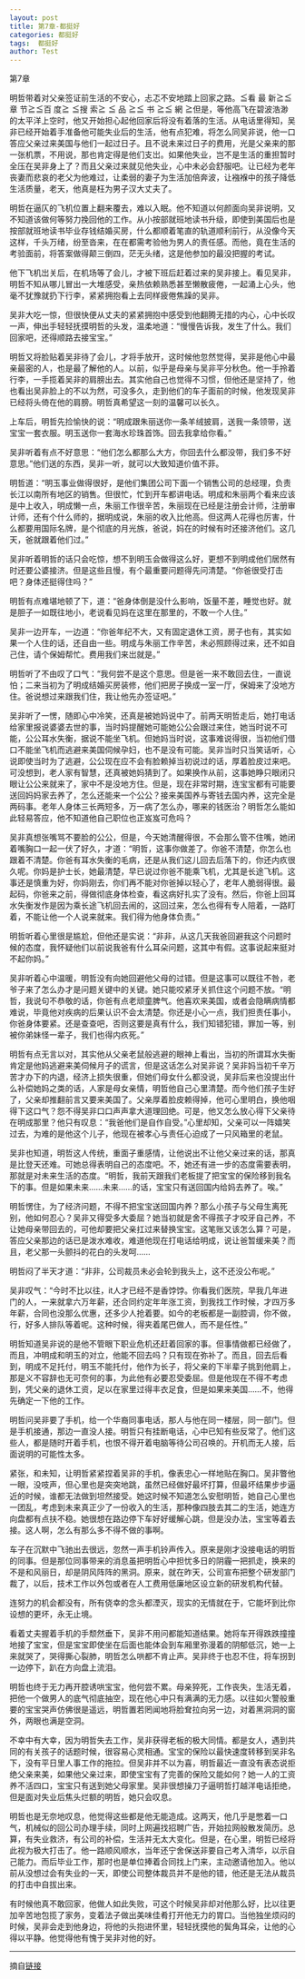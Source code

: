 ```yaml
---
layout: post
title: 第7章-都挺好
categories: 都挺好
tags:  都挺好
author: Test
---
```


第7章

明哲带着对父亲签证前生活的不安心，忐忑不安地踏上回家之路。≦看 最 新≧≦章 节≧≦百 度≧ ≦搜 索≧ ≦ 品 ≧≦ 书 ≧≦ 網 ≧但是，等他高飞在碧波浩渺的太平洋上空时，他又开始担心起他回家后将没有着落的生活。从电话里得知，吴非已经开始着手准备他可能失业后的生活，他有点犯难，将怎么同吴非说，他一口答应父亲过来美国与他们一起过日子。且不说未来过日子的费用，光是父亲来的那一张机票，不用说，那也肯定得是他们支岀。如果他失业，岂不是生活的重担暂时全压在吴非身上了？而且父亲过来就见他失业，心中未必会舒服吧。让已经为老年丧妻而悲哀的老父为他难过，让柔弱的妻子为生活加倍奔波，让襁褓中的孩子降低生活质量，老天，他真是枉为男子汉大丈夫了。



明哲在逼仄的飞机位置上翻来覆去，难以入眠。他不知道以何颜面向吴非说明，又不知道该做何等努力挽回他的工作。从小按部就班地读书升级，即使到美国后也是按部就班地读书毕业存钱结婚买房，什么都顺着笔直的轨道顺利前行，从没像今天这样，千头万绪，纷至沓来，在在都需考验他为男人的责任感。而他，竟在生活的考验面前，将答案做得颠三倒四，茫无头绪，这是他参加的最没把握的考试。



他下飞机岀关后，在机场等了会儿，才被下班后赶着过来的吴非接上。看见吴非，明哲不知从哪儿冒出一大堆感受，亲热依赖熟悉甚至懒散疲倦，一起涌上心头，他毫不犹豫就扔下行李，紧紧拥抱看上去同样疲倦焦躁的吴非。



吴非大吃一惊，但很快便从丈夫的紧紧拥抱中感受到他翻腾无措的内心，心中长叹一声，伸出手轻轻抚摸明哲的头发，温柔地道：“慢慢告诉我，发生了什么。我们回家吧，还得顺路去接宝宝。”



明哲又将脸贴着吴非待了会儿，才将手放开，这时候他忽然觉得，吴非是他心中最亲最密的人，也是最了解他的人。以前，似乎是母亲与吴非平分秋色。他一手拎着行李，一手揽着吴非的肩膀出去。其实他自己也觉得不习惯，但他还是坚持了，他也看出吴非脸上的不以为然，可没多久，走到他们的车子面前的时候，他发现吴非已经将头倚在他的肩膀。明哲真希望这一刻的温馨可以长久。



上车后，明哲先捡愉快的说：“明成跟朱丽送你一条羊绒披肩，送我一条领带，送宝宝一套衣服。明玉送你一套海水珍珠首饰。回去我拿给你看。”



吴非听着有点不好意思：“他们怎么都那么大方，你回去什么都没带，我们多不好意思。”他们送的东西，吴非一听，就可以大致知道价值不菲。



明哲道：“明玉事业做得很好，是他们集团公司下面一个销售公司的总经理，负责长江以南所有地区的销售。但很忙，忙到开车都讲电话。明成和朱丽两个看来应该是中上收入，明成懒一点，朱丽工作很辛苦，朱丽现在已经是注册会计师，注册审计师，还有个什么师的，据明成说，朱丽的收入比他高。但这两人花得也厉害，什么都要用国际名牌，是个彻底的月光族，爸说，妈在的时候有时还接济他们。这几天，爸就跟着他们过。”



吴非听着明哲的话只会吃惊，想不到明玉会做得这么好，更想不到明成他们居然有时还要公婆接济。但是这些且慢，有个最重要问题得先问清楚。“你爸很受打击吧？身体还挺得住吗？”



明哲有点难堪地顿了下，道：“爸身体倒是没什么影响，饭量不差，睡觉也好。就是胆子一如既往地小，老说看见妈在这里在那里的，不敢一个人住。”



吴非一边开车，一边道：“你爸年纪不大，又有固定退休工资，房子也有，其实如果一个人住的话，还自由一些。明成与朱丽工作辛苦，未必照顾得过来，还不如自己住，请个保姆帮忙。费用我们来岀就是。”



明哲听了不由叹了口气：“我何尝不是这个意思。但是爸一来不敢回去住，一直说怕；二来当初为了明成结婚买房装修，他们把房子换成一室一厅，保姆来了没地方住。爸说想过来跟我们住，我让他先办签证吧。”



吴非听了一愣，随即心中冷笑，还真是被她妈说中了。前两天明哲走后，她打电话给家里报说婆婆去世的事，当时妈提醒她可能她公公会跟过来住，她当时说不可能，公公耳水失衡，据说不能坐飞机。但她妈当时说，这事难说得很，当初他们借口不能坐飞机而逃避来美国伺候孕妇，也不是没有可能。吴非当时只当笑话听，心说即使当时为了逃避，公公现在应不会有脸赖掉当初说过的话，厚着脸皮过来吧。可没想到，老人家有智慧，还真被她妈猜到了。如果换作从前，这事她睁只眼闭只眼让公公来就来了，家中不是没地方住。但是，现在非常时期，连宝宝都有可能要送回妈妈家去养了，怎么还能来一个公公？接来美国养与寄钱去国内养，这完全是两码事。老年人身体三长两短多，万一病了怎么办，哪来的钱医治？明哲怎么能如此轻易答应，他不知道他自己职位也正岌岌可危吗？



吴非真想张嘴骂不要脸的公公，但是，今天她清醒得很，不会那么管不住嘴，她闭着嘴胸口一起一伏了好久，才道：“明哲，这事你做差了。你爸不清楚，你怎么也跟着不清楚。你爸有耳水失衡的毛病，还是从我们这儿回去后落下的，你还内疚很久呢。你妈是护士长，她最清楚，早已说过你爸不能乘飞机，尤其是长途飞机。这事还是慎重为好，你妈刚去，你们再不能对你爸掉以轻心了，老年人脆弱得很。最起码，你爸来之前，得做彻底身体检查，看这病好扎实了没有。然后，你爸上回耳水失衡发作是因为乘长途飞机回去闹的，这回过来，怎么也得有专人陪着，一路盯着，不能让他一个人说来就来。我们得为他身体负责。”



明哲听着心里很是尴尬，但他还是实说：“非非，从这几天我爸回避我这个问题时候的态度，我怀疑他们以前说我爸有什么耳朵问题，这其中有假。这事说起来挺对不起你妈。”



吴非听着心中温暖，明哲没有向她回避他父母的过错。但是这事可以既往不咎，老爷子来了怎么办才是问题关键中的关键。她只能咬紧牙关抓住这个问题不放。“明哲，我说句不恭敬的话，你爸有点老顽童脾气。他喜欢来美国，或者会隐瞒病情都难说，毕竟他对疾病的后果认识不会太清楚。你还是小心一点，我们担责任事小，你爸身体要紧。还是查查吧，否则这要是真有什么，我们知错犯错，罪加一等，别被你弟妹怪一辈子，我们也得内疚死。”



明哲有点无言以对，其实他从父亲老鼠般逃避的眼神上看出，当初的所谓耳水失衡肯定是他妈逃避来美伺候月子的谎言，但是这话怎么对吴非说？吴非妈当初千辛万苦才办下的内退，经济上损失很重，但她们母女什么都没说，吴非后来也没提出什么补偿她妈之类的话，人家是母女亲情，明哲他自己心里清楚。而今他们孩子生好了，父亲却推翻前言又要来美国了。父亲厚着脸皮赖得掉，他可心里明白，换他咽得下这口气？怨不得吴非口口声声拿大道理回绝。可是，他又怎么放心得下父亲待在明成那里？他只有叹息：“我爸他们是自作自受。”心里却知，父亲可以一阵嬉笑过去，为难的是他这个儿子，他现在被孝心与责任心迫成了一只风箱里的老鼠。



吴非也知道，明哲这人传统，重面子重感情，让他说出不让他父亲过来的话，那真是比登天还难。可她总得表明自己的态度吧。不，她还有进一步的态度需要表明，那就是对未来生活的态度。“明哲，我前天跟我们老板提了把宝宝的保险移到我名下的事。但是如果未来……未来……的话，宝宝只有送回国内给妈去养了。唉。”



明哲愣住，为了经济问题，不得不把宝宝送回国内养？那么小孩子与父母生离死别，他如何忍心？吴非又得受多大委屈？她当初就是舍不得孩子才咬牙自己养，不让她母亲带回去的，可他却要把父亲扛过来替换宝宝。这笔账又该怎么算？可是，答应父亲那边的话已是泼水难收，难道他现在打电话给明成，说让爸暂缓来美？而且，老父那一头颤抖的花白的头发呵……



明哲闷了半天才道：“非非，公司裁员未必会轮到我头上，这不还没公布呢。”



吴非叹气：“今时不比以往，it人才已经不是香饽饽。你看我们医院，早我几年进门的人，一来就拿六万年薪，还合同约定年年涨工资，到我找工作时候，才四万多年薪，合同也没那么优惠，还多少人抢着要。如今的老板都是一副腔调，你不做，行，好多人排队等着呢。这种时候，得夹着尾巴做人，而不是任性。”



明哲知道吴非说的是他不管眼下职业危机还赶着回家的事。但事情做都已经做了，而且，冲明成和明玉的对立，他能不回去吗？只有现在弥补了。而且，回去后看到，明成不足托付，明玉不能托付，他作为长子，将父亲的下半辈子挑到他肩上，那是义不容辞也无可奈何的事，为此他有必要忍受委屈。但是他现在不得不考虑到，凭父亲的退休工资，足以在家里过得丰衣足食，但是如果来美国……不，他得先确定一下他的工作。



明哲问吴非要了手机，给一个华裔同事电话，那人与他在同一楼层，同一部门。但是手机接通，那边一直没人接。明哲只有挂断电话，心中已知有些反常了。他们这些人，都是随时开着手机，也恨不得开着电脑等待公司召唤的。开机而无人接，后面说明的可能性太多。



紧张，和未知，让明哲紧紧捏着吴非的手机，像表忠心一样地贴在胸口。吴非瞥他一眼，没吱声，但心里也是突突地跳，虽然已经做好最坏打算，但最坏结果步步逼近的时候，谁都无法做到坦然接受。她这时候不知道怎么安慰明哲，她自己心里也一团乱，考虑到未来真正少了一份收入的生活，那种像四肢去其二的生活，她连方向盘都有点扶不稳。她很想在路边停下车好好缓解心跳，但是没办法，宝宝等着去接。这人啊，怎么有那么多不得不做的事啊。



车子在沉默中飞驰出去很远，忽然一声手机铃声传入。原来是刚才没接电话的明哲的同事。但是那位同事带来的消息虽把明哲心中担忧多日的阴霾一把抓走，换来的不是和风丽日，却是阴风阵阵的黑洞。原来，就在昨天，公司宣布把整个研发部门裁了，以后，技术工作以外包或者在人工费用低廉地区设立新的研发机构代替。



连努力的机会都没有，所有侥幸的念头都湮灭，现实的无情就在于，它能坏到比你设想的更坏，永无止境。



看着丈夫握着手机的手颓然垂下，吴非不用问都能知道结果。她将车开得跌跌撞撞地接了宝宝，但是宝宝即使坐在后面也能体会到车厢里弥漫着的阴郁低沉，她一上来就哭了，哭得撕心裂肺，明哲怎么哄都不肯止声。吴非终于也忍不住，将车拐到一边停下，趴在方向盘上流泪。



明哲也终于无力再开腔诱哄宝宝，他何尝不累。母亲猝死，工作丧失，生活无着，把他一个做男人的底气彻底抽空，现在他心中只有满满的无力感。以往如火警般重要的宝宝哭声仿佛很是遥远，明哲置若罔闻地将脸耷拉向另一边，对着黑洞洞的窗外，两眼也满是空洞。



不幸中有大幸，因为明哲失去工作，吴非获得老板的极大同情。都是女人，遇到共同的有关孩子的话题时候，很容易心灵相通。宝宝的保险以最快速度转移到吴非名下，没有平日里人事工作的拖拉。但吴非并不以为喜，明哲最近一直没有表态说拒绝父亲来美，如果他父亲过来，即使宝宝有了完善的保险又能如何？她一人的工资养不活四口，宝宝只有送到她父母家里。吴非很想操刀子逼明哲打越洋电话拒绝，但是面对失业后焦头烂额的明哲，她只会叹息。



明哲也是无奈地叹息，他觉得这些都是他无能造成。这两天，他几乎是憋着一口气，机械似的回公司办理手续，同时上网遍找招聘广告，开始拉网般散发简历。总算，有失业救济，有公司的补偿，生活并无太大变化。但是，在心里，明哲已经将此视为极大打击了。他一路顺风顺水，当年还宁舍保送非要自己考入清华，以示自己能力。而后毕业工作，那时也是单位捧着合同找上门来，主动邀请他加入。他以前从没想过会有失业的一天，即使公司整体裁员并不是他的错，他还是无法从裁员的打击中自拔出来。



有时候他真不敢回家，他做人如此失败，可这个时候吴非却对他那么好，比以往更加辛苦地包揽了家务，变着法子做出美味佳肴打开他无力的胃口。当他独坐烦闷的时候，吴非会走到他身边，将他的头抱进怀里，轻轻抚摸他的鬓角耳朵，让他的心得以平静。他觉得他有愧于吴非对他的好。







*****

摘自[链接](https://m.vodtw.com/wapbook-53717-32938762/)